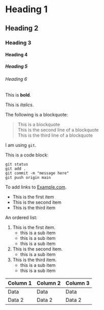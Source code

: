 # Heading 1

## Heading 2

### Heading 3

#### Heading 4

##### Heading 5

###### Heading 6

This is **bold**.

This is *italics*.

The following is a blockquote:

> This is a blockquote  
> This is the second line of a blockquote  
> This is the third line of a blockquote  

I am using `git`.

This is a code block:

```
git status
git add .
git commit -m "message here"
git push origin main
```

To add links to [Example.com](https://www.example.com).

* This is the first item
* This is the second item
* This is the third item

An ordered list:

1. This is the first item.
	- this is a sub item
	- this is a sub item
	- this is a sub item
1. This is the second item.
	- this is a sub item
1. This is the third item.
	- this is a sub item
	- this is a sub item

| Column 1 | Column 2 | Column 3 |
|----------|----------|----------|
| Data     | Data     | Data     |
| Data 2   | Data 2   | Data 2   |





